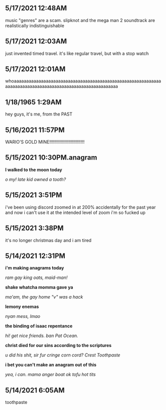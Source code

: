 ## 5/17/2021 12:48AM

music "genres" are a scam. slipknot and the mega man 2 soundtrack are realistically indistinguishable 

## 5/17/2021 12:03AM

just invented timed travel. it's like regular travel, but with a stop watch

## 5/17/2021 12:01AM

whoaaaaaaaaaaaaaaaaaaaaaaaaaaaaaaaaaaaaaaaaaaaaaaaaaaaaaaaaaaaaaaaaaaaaaaaaaaaaaaaaaaaaaaaaaaaaaaaaaaaaaaaaaa

## 1/18/1965 1:29AM

hey guys, it's me, from the PAST

## 5/16/2021 11:57PM

WARIO'S GOLD MINE!!!!!!!!!!!!!!!!!!!!!!!!!!!!

## 5/15/2021 10:30PM.anagram

<b>I walked to the moon today</b>

<i>o my! late kid owned a tooth?</i>

## 5/15/2021 3:51PM

i've been using discord zoomed in at 200% accidentally for the past year and now i can't use it at the intended level of zoom i'm so fucked up

## 5/15/2021 3:38PM

it's no longer christmas day and i am tired

## 5/14/2021 12:31PM

<b>i'm making anagrams today</b>

<i>ram gay king oats, maid-man!</i>

<b>shake whatcha momma gave ya</b>

<i>ma'am, the gay home "v" was a hack</i>

<b>lemony enemas</b>

<i>nyan mess, lmao</i>

<b>the binding of isaac repentance</b>

<i>hi! get nice friends. ban Pat Ocean.</i>

<b>christ died for our sins according to the scriptures</b>

<i>u did his shit, sir fur cringe corn cord? Crest Toothpaste</i>

<b>i bet you can't make an anagram out of this</b>

<i>yea, i can. mama anger boat ok tofu hot tits</i>

## 5/14/2021 6:05AM

toothpaste
